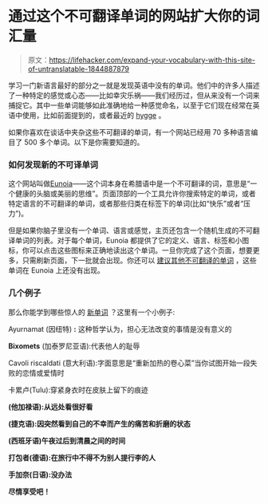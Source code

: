 # 通过这个不可翻译单词的网站扩大你的词汇量

> 原文：<https://lifehacker.com/expand-your-vocabulary-with-this-site-of-untranslatable-1844887879>

学习一门新语言最好的部分之一就是发现英语中没有的单词。他们中的许多人描述了一种特定的感觉或心态——比如幸灾乐祸——我们经历过，但从来没有一个词来捕捉它。其中一些单词能够如此准确地给一种感觉命名，以至于它们现在经常在英语中使用，比如前面提到的，或者最近的 [hygge](https://lifehacker.com/learn-how-to-do-nothing-with-the-dutch-concept-of-nikse-1822310051) 。



如果你喜欢在谈话中夹杂这些不可翻译的单词，有一个网站已经用 70 多种语言编目了 500 多个单词。以下是你需要知道的。

### 如何发现新的不可译单词

这个网站叫做[Eunoia](https://eunoia.world)——这个词本身在希腊语中是一个不可翻译的词，意思是“一个健康的头脑或美丽的思维”。页面顶部的一个工具允许你搜索特定的单词，或者特定语言的不可翻译的单词，或者那些归类在标签下的单词(比如“快乐”或者“压力”)。

但是如果你脑子里没有一个单词、语言或感觉，主页还包含一个随机生成的不可翻译单词的列表。对于每个单词，Eunoia 都提供了它的定义、语言、标签和小图标，你可以点击这些图标来正确地读出这个单词。一旦你完成了这个页面，想要更多，只需刷新页面，下一批就会出现。你还可以 [建议其他不可翻译的单词](https://eunoia.world/suggest) ，这些单词在 Eunoia 上还没有出现。

### 几个例子

那么你能学到哪些惊人的 [新单词](https://eunoia.world) ？这里有一个小例子:

Ayurnamat (因纽特) **:** 这种哲学认为，担心无法改变的事情是没有意义的

**Bixomets** (加泰罗尼亚语):代表他人的耻辱

Cavoli riscaldati (意大利语):字面意思是“重新加热的卷心菜”当你试图开始一段失败的恋情或爱情时

卡累卢(Tulu):穿紧身衣时在皮肤上留下的痕迹

**(他加禄语):从远处看很好看**

**(捷克语):因突然看到自己的不幸而产生的痛苦和折磨的状态**

**(西班牙语)午夜过后到清晨之间的时间**

**打包者(德语):在旅行中不得不为别人提行李的人**

****手加奈**(日语):没办法** 

**尽情享受吧！**